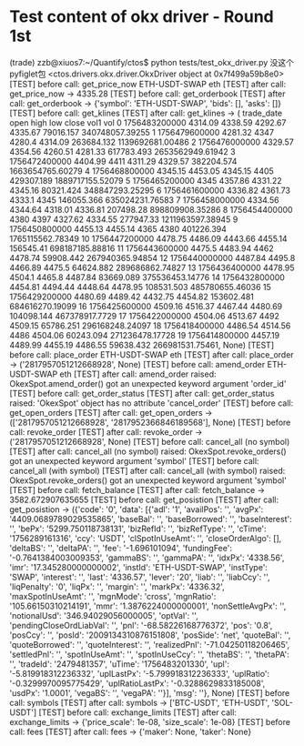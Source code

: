 # Test content of okx driver - Round 1st
(trade) zzb@xiuos7:~/Quantify/ctos$ python tests/test_okx_driver.py 
没这个pyfiglet包
<ctos.drivers.okx.driver.OkxDriver object at 0x7f499a59b8e0>
[TEST] before call: get_price_now
ETH-USDT-SWAP eth
[TEST] after call: get_price_now -> 4335.28
[TEST] before call: get_orderbook
[TEST] after call: get_orderbook -> {'symbol': 'ETH-USDT-SWAP', 'bids': [], 'asks': []}
[TEST] before call: get_klines
[TEST] after call: get_klines -> (       trade_date     open     high      low    close        vol1               vol
0   1756483200000  4314.09  4338.59  4292.67  4335.67   79016.157   340748057.39255
1   1756479600000  4281.32     4347   4280.4  4314.09  263684.132  1139692681.00486
2   1756476000000  4329.57  4354.56  4260.51  4281.33  617783.493  2653562949.61942
3   1756472400000  4404.99     4411  4311.29  4329.57  382204.574  1663654765.60279
4   1756468800000  4345.15  4453.05  4345.15     4405  429307.189  1889717155.52079
5   1756465200000     4345  4357.86  4331.22  4345.16   80321.424   348847293.25295
6   1756461600000  4336.82  4361.73   4333.1     4345  146055.366   635024231.76583
7   1756458000000  4334.56  4344.64  4318.01  4336.81   207498.28   898809908.35286
8   1756454400000     4380     4397  4327.62  4334.55   277947.33  1211963597.38945
9   1756450800000  4455.13  4455.14     4365     4380  401226.394  1765115562.78349
10  1756447200000  4478.75  4486.09  4443.66  4455.14   156545.41   698187185.88816
11  1756443600000   4475.5  4483.94     4462  4478.74   59908.442   267940365.94854
12  1756440000000  4487.84   4495.8  4466.89   4475.5   64624.882   289686862.74827
13  1756436400000  4478.95   4504.1   4465.8  4487.84   83669.089   375536453.14776
14  1756432800000  4454.81  4494.44  4448.64  4478.95  108531.503   485780655.46036
15  1756429200000  4480.69  4489.42  4432.75  4454.82  153602.481   684616270.19099
16  1756425600000  4509.16  4516.37  4467.44  4480.69  104098.144    467378917.7729
17  1756422000000  4504.06  4513.67     4492  4509.15   65786.251   296168248.24097
18  1756418400000  4486.54  4514.56     4486  4504.06   60243.094   271236478.17728
19  1756414800000  4457.19  4489.99  4455.19  4486.55   59638.432   266981531.75461, None)
[TEST] before call: place_order
ETH-USDT-SWAP eth
[TEST] after call: place_order -> ('2817957051212668928', None)
[TEST] before call: amend_order
ETH-USDT-SWAP eth
[TEST] after call: amend_order raised: OkexSpot.amend_order() got an unexpected keyword argument 'order_id'
[TEST] before call: get_order_status
[TEST] after call: get_order_status raised: 'OkexSpot' object has no attribute 'cancel_order'
[TEST] before call: get_open_orders
[TEST] after call: get_open_orders -> (['2817957051212668928', '2817952366846189568'], None)
[TEST] before call: revoke_order
[TEST] after call: revoke_order -> ('2817957051212668928', None)
[TEST] before call: cancel_all (no symbol)
[TEST] after call: cancel_all (no symbol) raised: OkexSpot.revoke_orders() got an unexpected keyword argument 'symbol'
[TEST] before call: cancel_all (with symbol)
[TEST] after call: cancel_all (with symbol) raised: OkexSpot.revoke_orders() got an unexpected keyword argument 'symbol'
[TEST] before call: fetch_balance
[TEST] after call: fetch_balance -> 3582.672907635655
[TEST] before call: get_posistion
[TEST] after call: get_posistion -> ({'code': '0', 'data': [{'adl': '1', 'availPos': '', 'avgPx': '4409.0689789029535865', 'baseBal': '', 'baseBorrowed': '', 'baseInterest': '', 'bePx': '5299.750118738131', 'bizRefId': '', 'bizRefType': '', 'cTime': '1756289161316', 'ccy': 'USDT', 'clSpotInUseAmt': '', 'closeOrderAlgo': [], 'deltaBS': '', 'deltaPA': '', 'fee': '-1.696101094', 'fundingFee': '-0.7641384003009353', 'gammaBS': '', 'gammaPA': '', 'idxPx': '4338.56', 'imr': '17.345280000000002', 'instId': 'ETH-USDT-SWAP', 'instType': 'SWAP', 'interest': '', 'last': '4336.57', 'lever': '20', 'liab': '', 'liabCcy': '', 'liqPenalty': '0', 'liqPx': '', 'margin': '', 'markPx': '4336.32', 'maxSpotInUseAmt': '', 'mgnMode': 'cross', 'mgnRatio': '105.66150310214191', 'mmr': '1.3876224000000001', 'nonSettleAvgPx': '', 'notionalUsd': '346.94029056000005', 'optVal': '', 'pendingCloseOrdLiabVal': '', 'pnl': '-68.58226168776372', 'pos': '0.8', 'posCcy': '', 'posId': '2009134310876151808', 'posSide': 'net', 'quoteBal': '', 'quoteBorrowed': '', 'quoteInterest': '', 'realizedPnl': '-71.04250118206465', 'settledPnl': '', 'spotInUseAmt': '', 'spotInUseCcy': '', 'thetaBS': '', 'thetaPA': '', 'tradeId': '2479481357', 'uTime': '1756483201330', 'upl': '-5.819918312236332', 'uplLastPx': '-5.799918312236333', 'uplRatio': '-0.3299970095775429', 'uplRatioLastPx': '-0.3288629833185008', 'usdPx': '1.0001', 'vegaBS': '', 'vegaPA': ''}], 'msg': ''}, None)
[TEST] before call: symbols
[TEST] after call: symbols -> ['BTC-USDT', 'ETH-USDT', 'SOL-USDT']
[TEST] before call: exchange_limits
[TEST] after call: exchange_limits -> {'price_scale': 1e-08, 'size_scale': 1e-08}
[TEST] before call: fees
[TEST] after call: fees -> {'maker': None, 'taker': None}